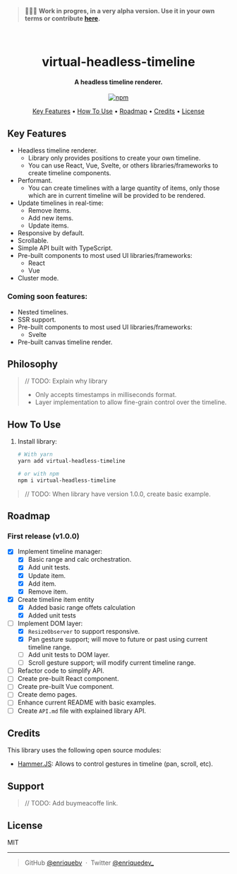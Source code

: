 > 👷🏼‍♂️ **Work in progres, in a very alpha version. Use it in your own terms or contribute [here](https://github.com/enriquebv/virtual-headless-timeline).**

<h1 align="center">
  <br>
  virtual-headless-timeline
  <br>
</h1>

<h4 align="center">A headless timeline renderer.</h4>

<p align="center">
  <a href="https://badge.fury.io/js/virtual-headless-timeline">
    <img src="https://badge.fury.io/js/virtual-headless-timeline.svg" alt="npm">
  </a>
</p>

<p align="center">
  <a href="#key-features">Key Features</a> •
  <a href="#how-to-use">How To Use</a> •
  <a href="#roadmap">Roadmap</a> •
  <a href="#credits">Credits</a> •
  <a href="#license">License</a>
</p>

## Key Features

- Headless timeline renderer.
  - Library only provides positions to create your own timeline.
  - You can use React, Vue, Svelte, or others libraries/frameworks to create timeline components.
- Performant.
  - You can create timelines with a large quantity of items, only those which are in current timeline will be provided to be rendered.
- Update timelines in real-time:
  - Remove items.
  - Add new items.
  - Update items.
- Responsive by default.
- Scrollable.
- Simple API built with TypeScript.
- Pre-built components to most used UI libraries/frameworks:
  - React
  - Vue
- Cluster mode.

### Coming soon features:

- Nested timelines.
- SSR support.
- Pre-built components to most used UI libraries/frameworks:
  - Svelte
- Pre-built canvas timeline render.

## Philosophy

> // TODO: Explain why library
>
> - Only accepts timestamps in milliseconds format.
> - Layer implementation to allow fine-grain control over the timeline.

## How To Use

1. Install library:

   ```bash
   # With yarn
   yarn add virtual-headless-timeline

   # or with npm
   npm i virtual-headless-timeline
   ```

> // TODO: When library have version 1.0.0, create basic example.

## Roadmap

### First release (v1.0.0)

- [x] Implement timeline manager:
  - [x] Basic range and calc orchestration.
  - [x] Add unit tests.
  - [x] Update item.
  - [x] Add item.
  - [x] Remove item.
- [x] Create timeline item entity
  - [x] Added basic range offets calculation
  - [x] Added unit tests
- [ ] Implement DOM layer:
  - [x] `ResizeObserver` to support responsive.
  - [x] Pan gesture support; will move to future or past using current timeline range.
  - [ ] Add unit tests to DOM layer.
  - [ ] Scroll gesture support; will modify current timeline range.
- [ ] Refactor code to simplify API.
- [ ] Create pre-built React component.
- [ ] Create pre-built Vue component.
- [ ] Create demo pages.
- [ ] Enhance current README with basic examples.
- [ ] Create `API.md` file with explained library API.

## Credits

This library uses the following open source modules:

- [Hammer.JS](https://github.com/hammerjs/hammer.js): Allows to control gestures in timeline (pan, scroll, etc).

## Support

> // TODO: Add buymeacoffe link.

## License

MIT

---

> GitHub [@enriquebv](https://github.com/enriquebv) &nbsp;&middot;&nbsp;
> Twitter [@enriquedev\_](https://twitter.com/enriquedev_)

